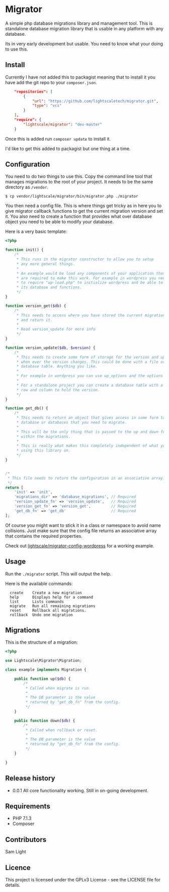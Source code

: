 # Migrator
A simple php database migrations library and management tool. This is standalone
database migration library that is usable in any platform with any database.

Its in very early development but usable. You need to know what your doing to
use this.

## Install
Currently I have not added this to packagist meaning that to install it you have
add the git repo to your `composer.json`.

``` json
    "repositories": [
        {
            "url": "https://github.com/lightscaletech/migrator.git",
            "type": "vcs"
        }
    ],
    "require": {
        "lightscale/migrator": "dev-master"
    }
```

Once this is added run `composer update` to install it.

I'd like to get this added to packagist but one thing at a time.

## Configuration
You need to do two things to use this. Copy the command line tool that manages
migrations to the root of your project. It needs to be the same directory as
`/vendor`.

``` shell
$ cp vendor/lightscale/migrator/bin/migrator.php ./migrator
```

You then need a config file. This is where things get tricky as in here you
to give migrator callback functions to get the current migration version and
set it. You also need to create a function that provides what over database
object you need to be able to modify your database.

Here is a very basic template:

``` php
<?php

function init() {
    /*
     * This runs in the migrator constructor to allow you to setup
     * any more general things.
     *
     * An example would be load any components of your application that
     * are required to make this work. For example in wordpress you need
     * to require "wp-load.php" to initialize wordpress and be able to use
     * its database and functions.
     */
}

function version_get($db) {
    /*
     * This needs to access where you have stored the current migrations verison
     * and return it.
     *
     * Read version_update for more info
     */
}

function version_update($db, $version) {
    /*
     * This needs to create some form of storage for the version and update it
     * when ever the version changes. This could be done with a file or a
     * database table. Anything you like.
     *
     * For example in wordpress you can use wp_options and the options API.
     *
     * For a standalone project you can create a database table with a single
     * row and column to hold the version.
     */
}

function get_db() {
    /*
     * This needs to return an object that gives access in some form to the
     * database or databases that you need to migrate.
     *
     * This will be the only thing that is passed to the up and down functions
     * within the migrations.
     *
     * This is really what makes this completely independent of what you are
     * using this library on.
     */
}


/*
 * This file needs to return the configuration in an associative array.
 */
return [
    'init' => 'init',
    'migrations_dir' => 'database_migrations', // Required
    'version_update_fn' => 'version_update',   // Required
    'version_get_fn' => 'version_get',         // Required
    'get_db_fn' => 'get_db'                    // Required
];

```

Of course you might want to stick it in a class or namespace to avoid name
collisions. Just make sure that the config file returns an associative array
that contains the required properties.

Check out
[lightscale/migrator-config-wordpress](https://github.com/lightscaletech/migrator-config-wordpress)
for a working example.

## Usage

Run the `./migrator` script. This will output the help.

Here is the available commands:

```
  create    Create a new migration
  help      Displays help for a command
  list      Lists commands
  migrate   Run all remaining migrations
  reset     Rollback all migrations.
  rollback  Undo one migration
```

## Migrations

This is the structure of a migration:

``` php
<?php

use Lightscale\Migrator\Migration;

class example implements Migration {

    public function up($db) {
        /*
         * Called when migrate is run.
         *
         * The DB parameter is the value
         * returned by "get_db_fn" from the config.
         */
    }

    public function down($db) {
        /*
         * Called when rollback or reset.
         *
         * The DB parameter is the value
         * returned by "get_db_fn" from the config.
         */
    }

}

```

## Release history
- 0.0.1 All core functionality working. Still in on-going development.

## Requirements
- PHP 7.1.3
- Composer

## Contributors
Sam Light

## Licence
This project is licensed under the GPLv3 License - see the LICENSE file for
details.

